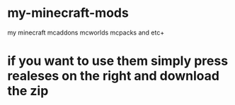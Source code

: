 # my-minecraft-mods
my minecraft mcaddons mcworlds mcpacks and etc+

# if you want to use them simply press realeses on the right and download the zip
